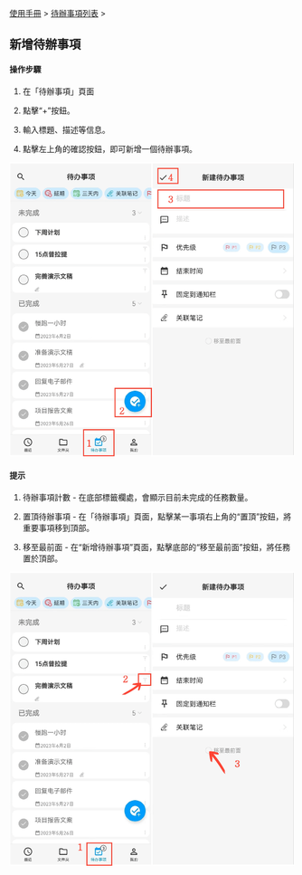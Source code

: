 [使用手冊](/dragonnest/drawnote/manual/zh) > [待辦事項列表](/dragonnest/drawnote/manual/zh/to_do) >

新增待辦事項
---
#### 操作步驟

1. 在「待辦事項」頁面

2. 點擊“+”按鈕。

3. 輸入標題、描述等信息。

4. 點擊左上角的確認按鈕，即可新增一個待辦事項。

![](imgs/create_a_new_to_do1.png)

#### 提示
1. 待辦事項計數 - 在底部標籤欄處，會顯示目前未完成的任務數量。

2. 置頂待辦事項 - 在「待辦事項」頁面，點擊某一事項右上角的“置頂”按鈕，將重要事項移到頂部。

3. 移至最前面 - 在“新增待辦事項”頁面，點擊底部的“移至最前面”按鈕，將任務置於頂部。

![](imgs/create_a_new_to_do2.png)